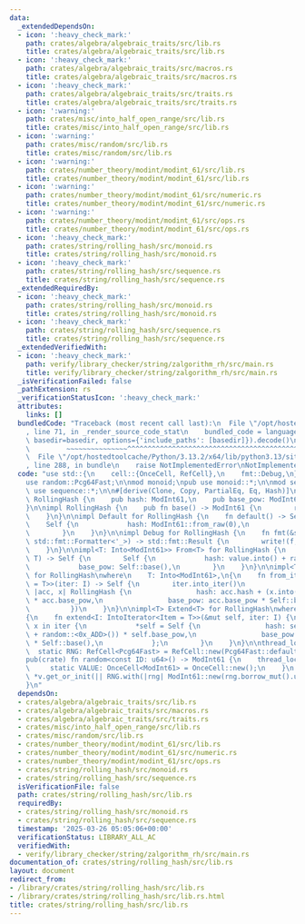 ```yaml
---
data:
  _extendedDependsOn:
  - icon: ':heavy_check_mark:'
    path: crates/algebra/algebraic_traits/src/lib.rs
    title: crates/algebra/algebraic_traits/src/lib.rs
  - icon: ':heavy_check_mark:'
    path: crates/algebra/algebraic_traits/src/macros.rs
    title: crates/algebra/algebraic_traits/src/macros.rs
  - icon: ':heavy_check_mark:'
    path: crates/algebra/algebraic_traits/src/traits.rs
    title: crates/algebra/algebraic_traits/src/traits.rs
  - icon: ':warning:'
    path: crates/misc/into_half_open_range/src/lib.rs
    title: crates/misc/into_half_open_range/src/lib.rs
  - icon: ':warning:'
    path: crates/misc/random/src/lib.rs
    title: crates/misc/random/src/lib.rs
  - icon: ':warning:'
    path: crates/number_theory/modint/modint_61/src/lib.rs
    title: crates/number_theory/modint/modint_61/src/lib.rs
  - icon: ':warning:'
    path: crates/number_theory/modint/modint_61/src/numeric.rs
    title: crates/number_theory/modint/modint_61/src/numeric.rs
  - icon: ':warning:'
    path: crates/number_theory/modint/modint_61/src/ops.rs
    title: crates/number_theory/modint/modint_61/src/ops.rs
  - icon: ':heavy_check_mark:'
    path: crates/string/rolling_hash/src/monoid.rs
    title: crates/string/rolling_hash/src/monoid.rs
  - icon: ':heavy_check_mark:'
    path: crates/string/rolling_hash/src/sequence.rs
    title: crates/string/rolling_hash/src/sequence.rs
  _extendedRequiredBy:
  - icon: ':heavy_check_mark:'
    path: crates/string/rolling_hash/src/monoid.rs
    title: crates/string/rolling_hash/src/monoid.rs
  - icon: ':heavy_check_mark:'
    path: crates/string/rolling_hash/src/sequence.rs
    title: crates/string/rolling_hash/src/sequence.rs
  _extendedVerifiedWith:
  - icon: ':heavy_check_mark:'
    path: verify/library_checker/string/zalgorithm_rh/src/main.rs
    title: verify/library_checker/string/zalgorithm_rh/src/main.rs
  _isVerificationFailed: false
  _pathExtension: rs
  _verificationStatusIcon: ':heavy_check_mark:'
  attributes:
    links: []
  bundledCode: "Traceback (most recent call last):\n  File \"/opt/hostedtoolcache/Python/3.13.2/x64/lib/python3.13/site-packages/onlinejudge_verify/documentation/build.py\"\
    , line 71, in _render_source_code_stat\n    bundled_code = language.bundle(stat.path,\
    \ basedir=basedir, options={'include_paths': [basedir]}).decode()\n          \
    \         ~~~~~~~~~~~~~~~^^^^^^^^^^^^^^^^^^^^^^^^^^^^^^^^^^^^^^^^^^^^^^^^^^^^^^^^^^^^^^^^^^\n\
    \  File \"/opt/hostedtoolcache/Python/3.13.2/x64/lib/python3.13/site-packages/onlinejudge_verify/languages/rust.py\"\
    , line 288, in bundle\n    raise NotImplementedError\nNotImplementedError\n"
  code: "use std::{\n    cell::{OnceCell, RefCell},\n    fmt::Debug,\n};\n\nuse modint_61::ModInt61;\n\
    use random::Pcg64Fast;\n\nmod monoid;\npub use monoid::*;\n\nmod sequence;\npub\
    \ use sequence::*;\n\n#[derive(Clone, Copy, PartialEq, Eq, Hash)]\npub struct\
    \ RollingHash {\n    pub hash: ModInt61,\n    pub base_pow: ModInt61, // base^len\n\
    }\n\nimpl RollingHash {\n    pub fn base() -> ModInt61 {\n        random::<0x_BA5E_0000>()\n\
    \    }\n}\n\nimpl Default for RollingHash {\n    fn default() -> Self {\n    \
    \    Self {\n            hash: ModInt61::from_raw(0),\n            base_pow: ModInt61::from_raw(1),\n\
    \        }\n    }\n}\n\nimpl Debug for RollingHash {\n    fn fmt(&self, f: &mut\
    \ std::fmt::Formatter<'_>) -> std::fmt::Result {\n        write!(f, \"{}\", self.hash)\n\
    \    }\n}\n\nimpl<T: Into<ModInt61>> From<T> for RollingHash {\n    fn from(value:\
    \ T) -> Self {\n        Self {\n            hash: value.into() + random::<0x_ADD>(),\n\
    \            base_pow: Self::base(),\n        }\n    }\n}\n\nimpl<T> FromIterator<T>\
    \ for RollingHash\nwhere\n    T: Into<ModInt61>,\n{\n    fn from_iter<I: IntoIterator<Item\
    \ = T>>(iter: I) -> Self {\n        iter.into_iter()\n            .fold(RollingHash::default(),\
    \ |acc, x| RollingHash {\n                hash: acc.hash + (x.into() + random::<0x_ADD>())\
    \ * acc.base_pow,\n                base_pow: acc.base_pow * Self::base(),\n  \
    \          })\n    }\n}\n\nimpl<T> Extend<T> for RollingHash\nwhere\n    T: Into<ModInt61>,\n\
    {\n    fn extend<I: IntoIterator<Item = T>>(&mut self, iter: I) {\n        for\
    \ x in iter {\n            *self = Self {\n                hash: self.hash + (x.into()\
    \ + random::<0x_ADD>()) * self.base_pow,\n                base_pow: self.base_pow\
    \ * Self::base(),\n            };\n        }\n    }\n}\n\nthread_local! {\n  \
    \  static RNG: RefCell<Pcg64Fast> = RefCell::new(Pcg64Fast::default());\n}\n\n\
    pub(crate) fn random<const ID: u64>() -> ModInt61 {\n    thread_local! {\n   \
    \     static VALUE: OnceCell<ModInt61> = OnceCell::new();\n    }\n    VALUE.with(|v|\
    \ *v.get_or_init(|| RNG.with(|rng| ModInt61::new(rng.borrow_mut().u64()))))\n\
    }\n"
  dependsOn:
  - crates/algebra/algebraic_traits/src/lib.rs
  - crates/algebra/algebraic_traits/src/macros.rs
  - crates/algebra/algebraic_traits/src/traits.rs
  - crates/misc/into_half_open_range/src/lib.rs
  - crates/misc/random/src/lib.rs
  - crates/number_theory/modint/modint_61/src/lib.rs
  - crates/number_theory/modint/modint_61/src/numeric.rs
  - crates/number_theory/modint/modint_61/src/ops.rs
  - crates/string/rolling_hash/src/monoid.rs
  - crates/string/rolling_hash/src/sequence.rs
  isVerificationFile: false
  path: crates/string/rolling_hash/src/lib.rs
  requiredBy:
  - crates/string/rolling_hash/src/monoid.rs
  - crates/string/rolling_hash/src/sequence.rs
  timestamp: '2025-03-26 05:05:06+00:00'
  verificationStatus: LIBRARY_ALL_AC
  verifiedWith:
  - verify/library_checker/string/zalgorithm_rh/src/main.rs
documentation_of: crates/string/rolling_hash/src/lib.rs
layout: document
redirect_from:
- /library/crates/string/rolling_hash/src/lib.rs
- /library/crates/string/rolling_hash/src/lib.rs.html
title: crates/string/rolling_hash/src/lib.rs
---
```

